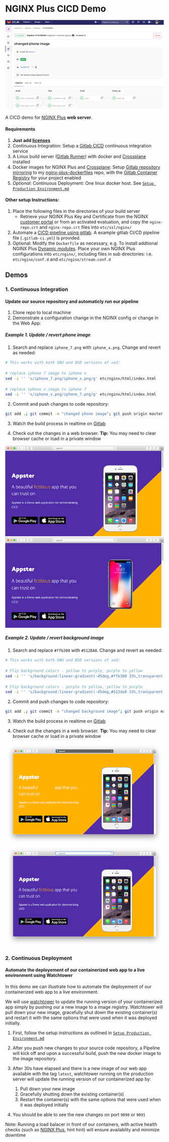 # NGINX Plus CICD Demo

![gitlab CICD](extra/gitlab_cicd.png)

A CICD demo for [NGINX Plus](https://www.nginx.com/products/nginx/) **web server**.

#### Requirements

1. **Just add [licenses](https://www.nginx.com/free-trial-request/)**
2. Continuous Integration: Setup a [Gitlab CICD]((https://docs.gitlab.com/ee/ci/quick_start/)) continuous integration service
3. A Linux build server ([Gitlab Runner](https://docs.gitlab.com/ee/ci/runners/README.html)) with docker and [Crossplane](https://github.com/nginxinc/crossplane) installed
4. Docker images for NGINX Plus and [Crossplane](https://github.com/nginxinc/crossplane): Setup [Gitlab repository mirroring](https://docs.gitlab.com/ee/user/project/repository/repository_mirroring.html) to my [nginx-plus-dockerfiles](https://github.com/armsultan/nginx-plus-dockerfiles) repo, with the [Gitlab Container Registry](https://docs.gitlab.com/ee/user/packages/container_registry/) for your project enabled
5. *Optional:* Continuous Deployment: One linux docker host. See [`Setup Production Environment.md`](setup_production_environment.md)

#### Other setup Instructions:
 1. Place the following files in the directories of your build server
    * Retrieve your NGINX Plus Key and Certificate from the NGINX [customer portal](https://cs.nginx.com/) or from an activated evaluation, and copy the `nginx-repo.crt` and `nginx-repo.crt` files into `etc/ssl/nginx/`
 2. Automate a [CICD pipeline using gitlab](https://docs.gitlab.com/ee/ci/pipelines.html). A example gitlab CI/CD pipeline file (`.gitlab-ci.yml`) is provided.
 3. Optional: Modify the `Dockerfile` as necessary, e.g. To install addtional NGINX Plus [Dynamic modules](https://docs.nginx.com/nginx/admin-guide/dynamic-modules/dynamic-modules/). Place your own NGINX Plus configurations into `etc/nginx/`, including files in sub directories: i.e. `etc/nginx/conf.d` and `etc/nginx/stream.conf.d`

## Demos

### 1. Continuous Integration

#### Update our source repository and automaticly run our pipeline

1. Clone repo to local machine
2. Demonstrate a configuration change in the NGINX config or change in the Web App: 

##### Example 1. Update / revert phone image

1. Search and replace `iphone_7.png` with `iphone_x.png`. Change and revert as needed:

```bash
# This works with both GNU and BSD versions of sed:

# replace iphone 7 image to iphone x
sed -i '' 's/iphone_7.png/iphone_x.png/g' etc/nginx/html/index.html

# replace iphone x image to iphone 7
sed -i '' 's/iphone_x.png/iphone_7.png/g' etc/nginx/html/index.html
```

2. Commit and push changes to code repository:

```bash
git add .; git commit -m "changed phone image"; git push origin master
```

3. Watch the build process in realtime on [Gitlab](https://docs.gitlab.com/ee/ci/quick_start/)

4. Check out the changes in a web browser. **Tip:** You may need to clear browser cache or load in a private window

![appster iphone7](extra/appster_iphone7.png)
![appster iphonex](extra/appster_iphonex.png)

##### Example 2. Update / revert background image

1. Search and replace `#ffb300` with `#512DA8`. Change and revert as needed:

```bash
# This works with both GNU and BSD versions of sed:

# Flip background colors - yellow to purple, purple to yellow
sed -i '' 's/background:linear-gradient(-45deg,#ffb300 33%,transparent 0),linear-gradient(-45deg,#512da8/background:linear-gradient(-45deg,#512da8 33%,transparent 0),linear-gradient(-45deg,#ffb300/g' etc/nginx/html/css/bootstrap.min.css

# Flip background colors - purple to yellow, yellow to purple
sed -i '' 's/background:linear-gradient(-45deg,#512da8 33%,transparent 0),linear-gradient(-45deg,#ffb300/background:linear-gradient(-45deg,#ffb300 33%,transparent 0),linear-gradient(-45deg,#512da8/g' etc/nginx/html/css/bootstrap.min.css
```

2. Commit and push changes to code repository:

```bash
git add .; git commit -m "changed background image"; git push origin master
```

3. Watch the build process in realtime on [Gitlab](https://docs.gitlab.com/ee/ci/quick_start/)

4. Check out the changes in a web browser. **Tip:** You may need to clear browser cache or load in a private window

![background yellow and purple](extra/bg-yellow-purple.png)
![background purple and yellow](extra/bg-purple-yellow.png)

### 2. Continuous Deployment

#### Automate the deployement of our containerized web app to a live environment using Watchtower

In this demo we can illustrate how to automate the deployement of our containerized web app to a live environment.

We will use [watchtower](https://containrrr.github.io/watchtower/) to update the running version of your containerized app 
simply by pushing our a new image to a image registry. Watchtower will pull down your new image, gracefully shut down the
existing container(s) and restart it with the same options that were used when it was deployed initially.

1. First, follow the setup instructions as outlined in [`Setup Production Environment.md`](setup_production_environment.md)

2. After you push new changes to your source code repository, a Pipeline will kick off and upon a successful build,
   push the new docker image to the image repository.

3. After 30s have elapsed and there is a new image of our web app available with the tag `latest`, watchtower running on the
   production server will update the running version of our containerized app by:
   1. Pull down your new image
   2. Gracefully shutting down the existing container(s)
   3. Restart the container(s) with the same options that were used when it was deployed initially

4. You should be able to see the new changes on port `9090` or `9091`

Note: Running a load balacer in front of our containers, with active health checks (such as [NGINX Plus](https://www.nginx.com/products/nginx/), hint hint) will ensure availablity and minimize downtime
